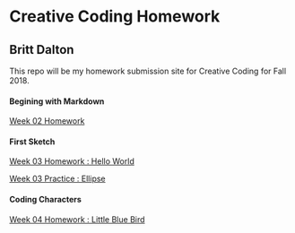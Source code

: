 # Creative Coding Homework #

## Britt Dalton ##

This repo will be my homework submission site for Creative Coding for Fall 2018.

#### Begining with Markdown ####
[Week 02 Homework](https://brittdalton.github.io/Creative_Coding_HW/HW_02/)

#### First Sketch ####
[Week 03 Homework : Hello World](https://brittdalton.github.io/Creative_Coding_HW/HW_03/Hello_world)

[Week 03 Practice : Ellipse](https://brittdalton.github.io/Creative_Coding_HW/HW_03/Hello_ellipse)

#### Coding Characters ####
[Week 04 Homework : Little Blue Bird](https://brittdalton.github.io/Creative_Coding_HW/HW_04/)
